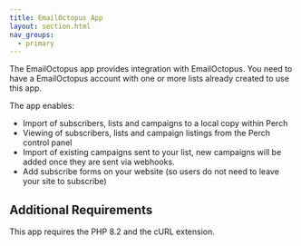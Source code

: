 ```yaml
---
title: EmailOctopus App
layout: section.html
nav_groups:
  - primary
---
```


The EmailOctopus app provides integration with EmailOctopus. You need to have a EmailOctopus account with one or more lists already created to use this app.

The app enables:

-   Import of subscribers, lists and campaigns to a local copy within Perch
-   Viewing of subscribers, lists and campaign listings from the Perch control panel
-   Import of existing campaigns sent to your list, new campaigns will be added once they are sent via webhooks.
-   Add subscribe forms on your website (so users do not need to leave your site to subscribe)

## Additional Requirements

This app requires the PHP 8.2 and the cURL extension.
